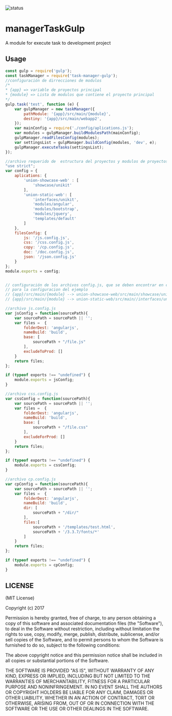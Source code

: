 ![status](https://github.com/richardnoel/taskManagerGulp.git)

managerTaskGulp
==========

A module for execute task to development project

Usage
-----

```javascript
const gulp = require('gulp');
const taskManager = require('task-manager-gulp');
//configuración de dirrecciones de modulos
/*
* {app} => variable de proyectos principal
* {module} => Lista de modulos que contiene el proyecto principal 
*/
gulp.task('test', function (e) {
	var gulpManager = new taskManager({
		pathModule: '{app}/src/main/{module}',
		destiny: '{app}/src/main/webapp2',
	});
	var mainConfig = require('./config/aplications.js');
	var modules = gulpManager.buildModulesPath(mainConfig);
	gulpManager.readFilesConfig(modules);
	var settingsList = gulpManager.buildConfig(modules, 'dev', e);
	gulpManager.executeTasks(settingsList);
});

//archivo requerido de  estructura del proyectos y modulos de proyectos 
"use strict";
var config = {
	aplications: {
		'union-showcase-web' : [
			'showcase/unikit'
		],
		'union-static-web': [
			'interfaces/unikit',
			'modules/angular',
			'modules/bootstrap',
			'modules/jquery',
			'templates/default'
		]
	},
	filesConfig: {
		js: '/js.config.js',
		css: '/css.config.js',
		copy: '/cp.config.js',
		doc: '/doc.config.js',
		json: '/json.config.js'
	}
};
module.exports = config;


// configuración de los archivos config.js, que se deben encontrar en cada modulo de cada proyecto  
// para la configuracion del ejemplo
// {app}/src/main/{module} --> union-showcase-web/src/main/showcase/unikit
// {app}/src/main/{module} --> union-static-web/src/main//interfaces/unikit

//archivo js.config.js
var jsConfig = function(sourcePath){
    var sourcePath = sourcePath || '';
    var files =  {
        folderDest: 'angularjs',
        nameBuild: 'build',
        base: [
            sourcePath + "/file.js"
        ],
        excludeToProd: []
    }
    return files;
};

if (typeof exports !== "undefined") {
    module.exports = jsConfig;
}

//archivo css.config.js
var cssConfig = function(sourcePath){
    var sourcePath = sourcePath || '';
    var files =  {
        folderDest: 'angularjs',
        nameBuild: 'build',
        base: [
            sourcePath + "/file.css"
        ],
        excludeForProd: []
    }
    return files;
};

if (typeof exports !== "undefined") {
    module.exports = cssConfig;
}

//archivo cp.config.js
var cpConfig = function(sourcePath){
    var sourcePath = sourcePath || '';
    var files =  {
		folderDest: 'angularjs',
        nameBuild: 'build',
        dir: [
            sourcePath + "/dir/"  
        ],
        files:[
        	sourcePath + '/templates/test.html',
        	sourcePath + '/3.3.7/fonts/*'
        ]
    }
    return files;
};

if (typeof exports !== "undefined") {
    module.exports = cpConfig;
}


```

LICENSE
-------

(MIT License)

Copyright (c) 2017 

Permission is hereby granted, free of charge, to any person obtaining
a copy of this software and associated documentation files (the
"Software"), to deal in the Software without restriction, including
without limitation the rights to use, copy, modify, merge, publish,
distribute, sublicense, and/or sell copies of the Software, and to
permit persons to whom the Software is furnished to do so, subject to
the following conditions:

The above copyright notice and this permission notice shall be
included in all copies or substantial portions of the Software.

THE SOFTWARE IS PROVIDED "AS IS", WITHOUT WARRANTY OF ANY KIND,
EXPRESS OR IMPLIED, INCLUDING BUT NOT LIMITED TO THE WARRANTIES OF
MERCHANTABILITY, FITNESS FOR A PARTICULAR PURPOSE AND
NONINFRINGEMENT. IN NO EVENT SHALL THE AUTHORS OR COPYRIGHT HOLDERS BE
LIABLE FOR ANY CLAIM, DAMAGES OR OTHER LIABILITY, WHETHER IN AN ACTION
OF CONTRACT, TORT OR OTHERWISE, ARISING FROM, OUT OF OR IN CONNECTION
WITH THE SOFTWARE OR THE USE OR OTHER DEALINGS IN THE SOFTWARE.
